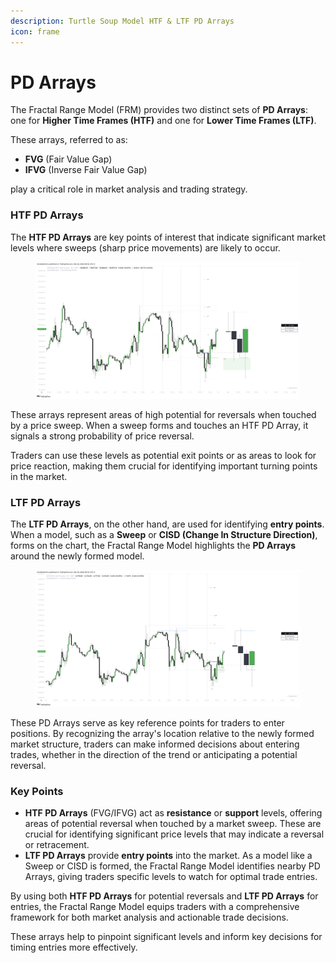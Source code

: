 ```yaml
---
description: Turtle Soup Model HTF & LTF PD Arrays
icon: frame
---
```


# PD Arrays

The Fractal Range Model (FRM) provides two distinct sets of **PD Arrays**: one for **Higher Time Frames (HTF)** and one for **Lower Time Frames (LTF)**.

These arrays, referred to as:

* **FVG** (Fair Value Gap)
* **IFVG** (Inverse Fair Value Gap)

play a critical role in market analysis and trading strategy.

### HTF PD Arrays

The **HTF PD Arrays** are key points of interest that indicate significant market levels where sweeps (sharp price movements) are likely to occur.

<figure><img src="../../.gitbook/assets/docs-frm-009.png" alt=""><figcaption></figcaption></figure>

These arrays represent areas of high potential for reversals when touched by a price sweep. When a sweep forms and touches an HTF PD Array, it signals a strong probability of price reversal.

Traders can use these levels as potential exit points or as areas to look for price reaction, making them crucial for identifying important turning points in the market.

### LTF PD Arrays

The **LTF PD Arrays**, on the other hand, are used for identifying **entry points**. When a model, such as a **Sweep** or **CISD (Change In Structure Direction)**, forms on the chart, the Fractal Range Model highlights the **PD Arrays** around the newly formed model.

<figure><img src="../../.gitbook/assets/docs-frm-010.png" alt=""><figcaption></figcaption></figure>

These PD Arrays serve as key reference points for traders to enter positions. By recognizing the array's location relative to the newly formed market structure, traders can make informed decisions about entering trades, whether in the direction of the trend or anticipating a potential reversal.

### Key Points

* **HTF PD Arrays** (FVG/IFVG) act as **resistance** or **support** levels, offering areas of potential reversal when touched by a market sweep. These are crucial for identifying significant price levels that may indicate a reversal or retracement.
* **LTF PD Arrays** provide **entry points** into the market. As a model like a Sweep or CISD is formed, the Fractal Range Model identifies nearby PD Arrays, giving traders specific levels to watch for optimal trade entries.

By using both **HTF PD Arrays** for potential reversals and **LTF PD Arrays** for entries, the Fractal Range Model equips traders with a comprehensive framework for both market analysis and actionable trade decisions.

These arrays help to pinpoint significant levels and inform key decisions for timing entries more effectively.
